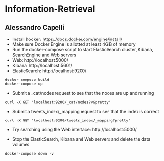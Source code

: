 # Information-Retrieval
## Alessandro Capelli

- Install Docker: https://docs.docker.com/engine/install/
- Make sure Docker Engine is allotted at least 4GiB of memory
- Run the docker-compose script to start ElasticSearch cluster, Kibana, SearchEngine and Web servers
- Web: http://localhost:5000/
- Kibana: http://localhost:5601/
- ElasticSearch: http://localhost:9200/
```
docker-compose build
docker-compose up
```

- Submit a _cat/nodes request to see that the nodes are up and running
```
curl -X GET "localhost:9200/_cat/nodes?v&pretty"
```

- Submit a tweets_index/_mapping request to see that the index is correct
```
curl -X GET "localhost:9200/tweets_index/_mapping?pretty"
```

- Try searching using the Web interface: http://localhost:5000/

- Stop the ElasticSearch, Kibana and Web servers and delete the data volumes
```
docker-compose down -v
```
